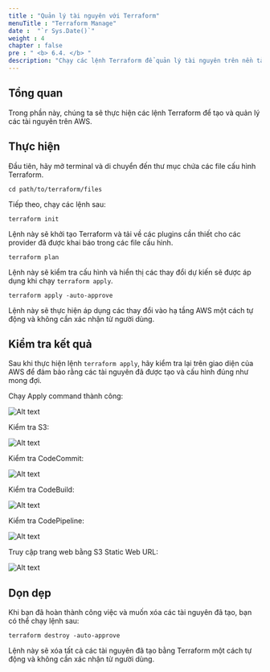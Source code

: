 ```yaml
---
title : "Quản lý tài nguyên với Terraform"
menuTitle : "Terraform Manage"
date :  "`r Sys.Date()`" 
weight : 4
chapter : false
pre : " <b> 6.4. </b> "
description: "Chạy các lệnh Terraform để quản lý tài nguyên trên nền tảng AWS, từ khởi tạo đến xóa dọn."
---
```


## Tổng quan

Trong phần này, chúng ta sẽ thực hiện các lệnh Terraform để tạo và quản lý các tài nguyên trên AWS.

## Thực hiện

Đầu tiên, hãy mở terminal và di chuyển đến thư mục chứa các file cấu hình Terraform.

```shell
cd path/to/terraform/files
```

Tiếp theo, chạy các lệnh sau:

```shell
terraform init
```

Lệnh này sẽ khởi tạo Terraform và tải về các plugins cần thiết cho các provider đã được khai báo trong các file cấu hình.

```shell
terraform plan
```

Lệnh này sẽ kiểm tra cấu hình và hiển thị các thay đổi dự kiến sẽ được áp dụng khi chạy `terraform apply`. 

```shell
terraform apply -auto-approve
```

Lệnh này sẽ thực hiện áp dụng các thay đổi vào hạ tầng AWS một cách tự động và không cần xác nhận từ người dùng. 

## Kiểm tra kết quả

Sau khi thực hiện lệnh `terraform apply`, hãy kiểm tra lại trên giao diện của AWS để đảm bảo rằng các tài nguyên đã được tạo và cấu hình đúng như mong đợi.

Chạy Apply command thành công:

![Alt text](/$REPO_NAMEimages/6-terraform/6.4-run/6.4.1-apply.png)

Kiểm tra S3:

![Alt text](/$REPO_NAMEimages/6-terraform/6.4-run/6.4.2-s3.png)

Kiểm tra CodeCommit:

![Alt text](/$REPO_NAMEimages/6-terraform/6.4-run/6.4.3-codecommit.png)

Kiểm tra CodeBuild:

![Alt text](/$REPO_NAMEimages/6-terraform/6.4-run/6.4.4-codebuild.png)

Kiểm tra CodePipeline:

![Alt text](/$REPO_NAMEimages/6-terraform/6.4-run/6.4.5-codepipeline.png)

Truy cập trang web bằng S3 Static Web URL:

![Alt text](/$REPO_NAMEimages/6-terraform/6.4-run/6.4.6-website.png)

## Dọn dẹp

Khi bạn đã hoàn thành công việc và muốn xóa các tài nguyên đã tạo, bạn có thể chạy lệnh sau:

```shell
terraform destroy -auto-approve
```

Lệnh này sẽ xóa tất cả các tài nguyên đã tạo bằng Terraform một cách tự động và không cần xác nhận từ người dùng.